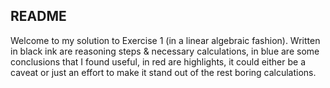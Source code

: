 ## README
Welcome to my solution to Exercise 1 (in a linear algebraic fashion). Written in black ink are reasoning steps & necessary calculations, in blue are some conclusions that I found useful, in red are highlights, it could either be a caveat or just an effort to make it stand out of the rest boring calculations.

